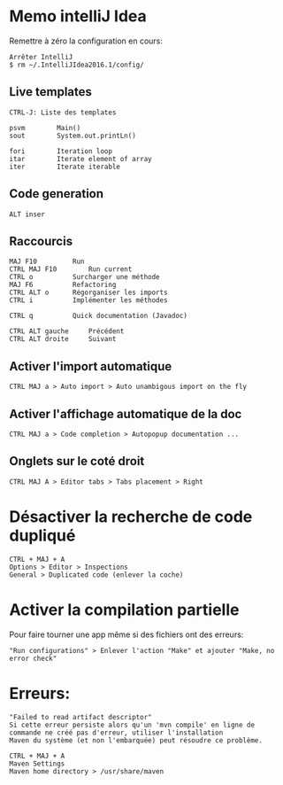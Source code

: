 # Memo intelliJ Idea

Remettre à zéro la configuration en cours:

	Arrêter IntelliJ
	$ rm ~/.IntelliJIdea2016.1/config/

## Live templates

	CTRL-J:	Liste des templates

	psvm		Main()
	sout 		System.out.printLn()
	
	fori		Iteration loop
	itar		Iterate element of array
	iter		Iterate iterable

## Code generation

	ALT inser

## Raccourcis

	MAJ F10			Run
	CTRL MAJ F10		Run current
	CTRL o			Surcharger une méthode
	MAJ F6			Refactoring
	CTRL ALT o		Régorganiser les imports
	CTRL i			Implémenter les méthodes

	CTRL q			Quick documentation (Javadoc)

	CTRL ALT gauche		Précédent
	CTRL ALT droite		Suivant
## Activer l'import automatique

	CTRL MAJ a > Auto import > Auto unambigous import on the fly

## Activer l'affichage automatique de la doc

	CTRL MAJ a > Code completion > Autopopup documentation ...

## Onglets sur le coté droit

	CTRL MAJ A > Editor tabs > Tabs placement > Right

# Désactiver la recherche de code dupliqué

	CTRL + MAJ + A
	Options > Editor > Inspections
	General > Duplicated code (enlever la coche)

# Activer la compilation partielle

Pour faire tourner une app même si des fichiers ont des erreurs:

	"Run configurations" > Enlever l'action "Make" et ajouter "Make, no error check"

# Erreurs:

	"Failed to read artifact descriptor"
	Si cette erreur persiste alors qu'un 'mvn compile' en ligne de commande ne créé pas d'erreur, utiliser l'installation 
	Maven du système (et non l'embarquée) peut résoudre ce problème.
	
	CTRL + MAJ + A 
	Maven Settings
	Maven home directory > /usr/share/maven


